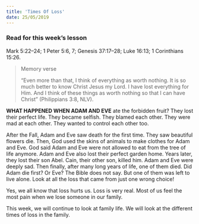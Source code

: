 ```yaml
---
title: 'Times Of Loss'
date: 25/05/2019
---
```


### Read for this week’s lesson
Mark 5:22–24; 1 Peter 5:6, 7; Genesis 37:17–28; Luke 16:13; 1 Corinthians 15:26.

> <p>Memory verse</p>
> “Even more than that, I think of everything as worth nothing. It is so much better to know Christ Jesus my Lord. I have lost everything for Him. And I think of these things as worth nothing so that I can have Christ” (Philippians 3:8, NLV).

**WHAT HAPPENED WHEN ADAM AND EVE** ate the forbidden fruit? They lost their perfect life. They became selfish. They blamed each other. They were mad at each other. They wanted to control each other too.

After the Fall, Adam and Eve saw death for the first time. They saw beautiful flowers die. Then, God used the skins of animals to make clothes for Adam and Eve. God said Adam and Eve were not allowed to eat from the tree of life anymore. Adam and Eve also lost their perfect garden home. Years later, they lost their son Abel. Cain, their other son, killed him. Adam and Eve were deeply sad. Then finally, after many long years of life, one of them died. Did Adam die first? Or Eve? The Bible does not say. But one of them was left to live alone. Look at all the loss that came from just one wrong choice!

Yes, we all know that loss hurts us. Loss is very real. Most of us feel the most pain when we lose someone in our family. 

This week, we will continue to look at family life. We will look at the different times of loss in the family. 
